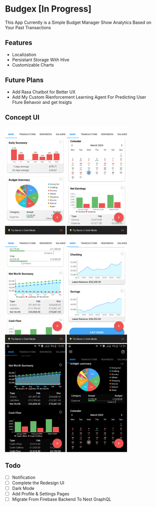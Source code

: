 # Budgex [In Progress]
This App Currently is a Simple Budget Manager Show Analytics Based on Your Past Transactions 

## Features
*  Localization
*  Persistant Storage With Hive
*  Customizable Charts

## Future Plans
* Add Rasa Chatbot for Better UX
* Add My Custom Rienforcement Learning Agent For Predicting User Fture Behavoir and get Insigts

## Concept UI
<p float="left">
<img src="assets/screenshots/1.png" width="200">
<img src="assets/screenshots/2.png" width="200">
<img src="assets/screenshots/3.png" width="200">
<img src="assets/screenshots/4.png" width="200">     
<img src="assets/screenshots/5.png" width="200">     
<img src="assets/screenshots/6.png" width="200">
</p>

## Todo

- [ ] Notification
- [ ] Complete the Redesign UI
- [ ] Dark Mode 
- [ ] Add Profile & Settings Pages
- [ ] Migrate From Firebase Backend To Nest GraphQL